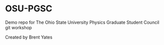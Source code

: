 # OSU-PGSC
Demo repo for The Ohio State University Physics Graduate Student Council git workshop

Created by Brent Yates
